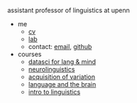 assistant professor of linguistics at upenn

- me
  - [cv](katie-cv-jan2025.pdf)
  - [lab](https://www.childlanglab.com/)
  - contact: [email](mailto:kschuler@sas.upenn.edu), [github](https://github.com/kschuler)
- courses
  - [datasci for lang & mind](/datasci)
  - [neurolinguistics](/neuroling)
  - [acquisition of variation](https://docs.google.com/document/d/1KvZ1QoYTOQ9LDmN0efmF5_cARqoQrjdL6eHmQeNYmXs/edit?usp=sharing)
  - [language and the brain](/ling104)
  - [intro to linguistics](/ling001)

